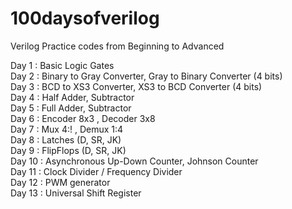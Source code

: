 # 100daysofverilog
Verilog Practice codes from Beginning to Advanced 

Day 1 : Basic Logic Gates  
Day 2 : Binary to Gray Converter, Gray to Binary Converter (4 bits)  
Day 3 : BCD to XS3 Converter, XS3 to BCD Converter (4 bits)  
Day 4 : Half Adder, Subtractor  
Day 5 : Full Adder, Subtractor  
Day 6 : Encoder 8x3 , Decoder 3x8  
Day 7 : Mux 4:! , Demux 1:4   
Day 8 : Latches (D, SR, JK)  
Day 9 : FlipFlops (D, SR, JK)  
Day 10 : Asynchronous Up-Down Counter, Johnson Counter  
Day 11 : Clock Divider / Frequency Divider  
Day 12 : PWM generator  
Day 13 : Universal Shift Register   
